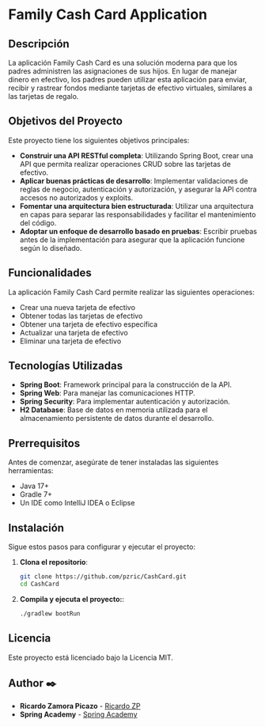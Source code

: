 # Family Cash Card Application

## Descripción

La aplicación Family Cash Card es una solución moderna para que los padres administren las asignaciones de sus hijos. En lugar de manejar dinero en efectivo, los padres pueden utilizar esta aplicación para enviar, recibir y rastrear fondos mediante tarjetas de efectivo virtuales, similares a las tarjetas de regalo.

## Objetivos del Proyecto

Este proyecto tiene los siguientes objetivos principales:

- **Construir una API RESTful completa**: Utilizando Spring Boot, crear una API que permita realizar operaciones CRUD sobre las tarjetas de efectivo.
- **Aplicar buenas prácticas de desarrollo**: Implementar validaciones de reglas de negocio, autenticación y autorización, y asegurar la API contra accesos no autorizados y exploits.
- **Fomentar una arquitectura bien estructurada**: Utilizar una arquitectura en capas para separar las responsabilidades y facilitar el mantenimiento del código.
- **Adoptar un enfoque de desarrollo basado en pruebas**: Escribir pruebas antes de la implementación para asegurar que la aplicación funcione según lo diseñado.

## Funcionalidades

La aplicación Family Cash Card permite realizar las siguientes operaciones:

- Crear una nueva tarjeta de efectivo
- Obtener todas las tarjetas de efectivo
- Obtener una tarjeta de efectivo específica
- Actualizar una tarjeta de efectivo
- Eliminar una tarjeta de efectivo

## Tecnologías Utilizadas

- **Spring Boot**: Framework principal para la construcción de la API.
- **Spring Web**: Para manejar las comunicaciones HTTP.
- **Spring Security**: Para implementar autenticación y autorización.
- **H2 Database**: Base de datos en memoria utilizada para el almacenamiento persistente de datos durante el desarrollo.

## Prerrequisitos

Antes de comenzar, asegúrate de tener instaladas las siguientes herramientas:

- Java 17+
- Gradle 7+
- Un IDE como IntelliJ IDEA o Eclipse

## Instalación

Sigue estos pasos para configurar y ejecutar el proyecto:

1. **Clona el repositorio**:

   ```bash
   git clone https://github.com/pzric/CashCard.git
   cd CashCard
   
1. **Compila y ejecuta el proyecto:**:

   ```bash
   ./gradlew bootRun

## Licencia
Este proyecto está licenciado bajo la Licencia MIT.

## Author ✒️

* **Ricardo Zamora Picazo** - [Ricardo ZP](https://github.com/pzric)
* **Spring Academy** - [Spring Academy](https://spring.academy/)


